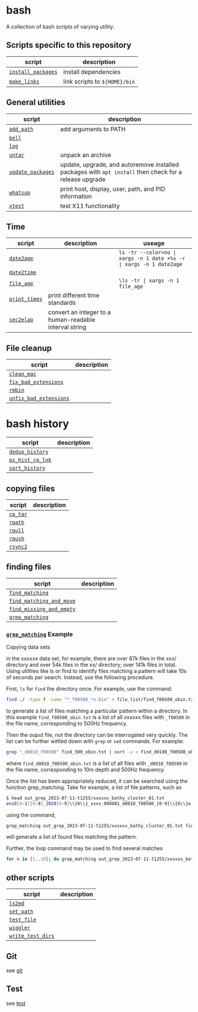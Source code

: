 # bash
A collection of bash scripts of varying utility.

## Scripts specific to this repository

| script               | description                           | 
| -------------------- | ------------------------------------  | 
| [`install_packages`](install_packages.sh) | install dependencies  |
| [`make_links`](make_links.sh) | link scripts to `${HOME}/bin`  |

## General utilities

| script               | description                           | 
| -------------------- | ------------------------------------  | 
| [`add_path`](add_path.sh) | add arguments to PATH |
| [`bell`](bell.sh) |
| [`log`](log.sh) |
| [`untar`](untar.sh) | unpack an archive |
| [`update_packages`](update_packages.sh) | update, upgrade, and autoremove installed packages with `apt install`  then check for a release upgrade |
| [`whatsup`](whatsup.sh) | print host, display, user, path, and PID information |
| [`xtest`](xtest.sh) | test X11 functionality |

## Time
| script               | description                           | useage |
| -------------------- | ------------------------------------  | -- |
| [`date2age`](date2age.sh) | | `ls -tr --color=no \| xargs -n 1 date +%s -r \| xargs -n 1 date2age` |
| [`date2time`](date2time.sh) |
| [`file_age`](file_age.sh) | | `\ls -tr \| xargs -n 1 file_age` |
| [`print_times`](print_times.sh) | print different time standards |
| [`sec2elap`](sec2elap.sh) | convert an integer to a human-readable interval string |

## File cleanup
| script               | description                           | 
| -------------------- | ------------------------------------  | 
| [`clean_mac`](clean_mac.sh) |
| [`fix_bad_extensions`](fix_bad_extensions.sh) |
| [`rmbin`](rmbin.sh) |
| [`unfix_bad_extensions`](unfix_bad_extensions.sh) |

# bash history
| script               | description                           | 
| -------------------- | ------------------------------------  | 
| [`dedup_history`](dedup_history.sh) |
| [`ps_hist_cp_lnk`](ps_hist_cp_lnk.sh) |
| [`sort_history`](sort_history.sh) |

## copying files
| script               | description                           | 
| -------------------- | ------------------------------------  | 
| [`cp_tar`](cp_tar.sh) |
| [`rpath`](rpath.sh) |
| [`rpull`](rpull.sh) |
| [`rpush`](rpush.sh) |
| [`rsync2`](rsync2.sh) |

## finding files
| script               | description                           | 
| -------------------- | ------------------------------------  | 
| [`find_matching`](find_matching.sh) |
| [`find_matching_and_move`](find_matching_and_move.sh) |
| [`find_missing_and_empty`](find_missing_and_empty.sh) |
| [`grep_matching`](grep_matching.sh) |

### [`grep_matching`](grep_matching.sh) Example
Copying data sets

in the xxxxxx data set, for example, there are over 87k files in the xxx/ directory and over 54k
files in the xx/ directory; over 141k files in total. Using utilities like ls or find to identify
files matching a pattern will take 10s of seconds per search. Instead, use the following
procedure.

First, `ls` for `find` the directory once. For example, use the command:

````bash
find ./ -type f -name "*_f00500_*o.bin" > file_list/find_f00500_obin.txt
````

to generate a list of files matching a particular pattern within a directory. In this example
`find_f00500_obin.txt` is a list of all xxxxxx files with `_f00500` in the file name,
corresponding to 500Hz frequency.

Then the ouput file, not the directory can be interrogated very quickly. The
list can be further wittled down with `grep` or `sed` commands. For example:

````bash
grep "_d0010_f00500" find_500_obin.txt | sort -u > find_d0100_f00500_obin.txt
````

where `find_d0010_f00500_obin.txt` is a list of all files with `_d0010_f00500` in the file name,
 corresponding to 10m depth and 500Hz frequency.

Once the list has been appropriately reduced, it can be searched using the function
grep_matching. Take for example, a list of file patterns, such as

````bash
$ head out_grep_2023-07-11-t1255/xxxxxx_bathy_cluster_01.txt
ens0[0-1][0-9]_2020[0-9]\\{6\\}_xxxx_000081_d0010_f00500_[0-9]\\{6\\}o.bin
````

using the command, 

````bash
grep_matching out_grep_2023-07-11-t1255/xxxxxx_bathy_cluster_01.txt find_d0010_f00500_obin.txt
````

will generate a list of found files matching the pattern.

Further, the loop command may be used to find several matches

````bash
for n in {1..10}; do grep_matching out_grep_2023-07-11-t1255/xxxxxx_bathy_cluster_$(printf "%02d" $n).txt find_d0010_f00500_obin.txt ; done
````

## other scripts
| script               | description                           | 
| -------------------- | ------------------------------------  | 
| [`ls2md`](ls2md.sh) |
| [`set_path`](set_path.sh) |
| [`test_file`](test_file.sh) |
| [`wiggler`](wiggler.sh) |
| [`write_test_dirs`](write_test_dirs.sh) |

## Git
see [git](git)

## Test
see [test](test)
